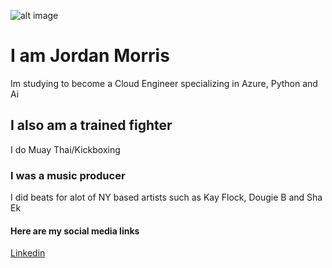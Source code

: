 ![alt image](https://media.licdn.com/dms/image/v2/D4E03AQEhQdI3Nc60Jw/profile-displayphoto-shrink_800_800/profile-displayphoto-shrink_800_800/0/1713480063768?e=1745452800&v=beta&t=h3lke3ac2Q7f9Mh-nFCFXMhNuINmVRRZx1stLKuRMMM)

# I am **Jordan Morris**

Im studying to become a Cloud Engineer specializing in Azure, Python and Ai

## I also am a trained fighter

I do Muay Thai/Kickboxing 

### I was a music producer

I did beats for alot of NY based artists such as Kay Flock, Dougie B and Sha Ek

#### Here are my social media links

[Linkedin](https://www.linkedin.com/in/jordanmorristech)



